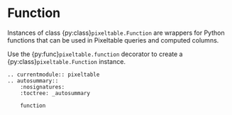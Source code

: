 # Function

Instances of class {py:class}`pixeltable.Function` are wrappers for Python functions that can be used in
Pixeltable queries and computed columns.

Use the {py:func}`pixeltable.function` decorator to create a {py:class}`pixeltable.Function` instance.

```{eval-rst}
.. currentmodule:: pixeltable
.. autosummary::
    :nosignatures:
    :toctree: _autosummary

    function
```

